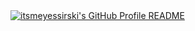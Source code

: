 <a href="https://github.com/itsmeyessirski/itsmeyessirski">
  <picture>
    <source media="(prefers-color-scheme: dark)" srcset="https://raw.githubusercontent.com/itsmeyessirski/itsmeyessirski/main/dark_mode.svg">
    <img alt="itsmeyessirski's GitHub Profile README" src="https://raw.githubusercontent.com/itsmeyessirski/itsmeyessirski/main/light_mode.svg">
  </picture>
</a>

